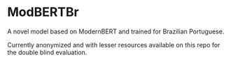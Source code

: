 # ModBERTBr

A novel model based on ModernBERT and trained for Brazilian Portuguese.

Currently anonymized and with lesser resources available on this repo for the double blind evaluation.